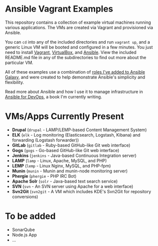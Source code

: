 # Ansible Vagrant Examples

This repository contains a collection of example virtual machines running various applications. The VMs are created via Vagrant and provisioned via Ansible.

You can `cd` into any of the included directories and run `vagrant up`, and a generic Linux VM will be booted and configured in a few minutes. You just need to install [Vagrant](http://vagrantup.com/), [VirtualBox](https://www.virtualbox.org/), and [Ansible](http://www.ansible.com/). View the included README.md file in any of the subdirectories to find out more about the particular VM.

All of these examples use a combination of [roles I've added to Ansible Galaxy](https://servercheck.in/blog/using-ansible-galaxy), and were created to help demonstrate Ansible's simplicity and flexibility.

Read more about Ansible and how I use it to manage infrastructure in [Ansible for DevOps](http://ansiblefordevops.com/), a book I'm currently writing.

# VMs/Apps Currently Present

  - **Drupal** (`drupal` - LAMP/LEMP-based Content Management System)
  - **ELK** (`elk` - Log monitoring (Elasticsearch, Logstash, Kibana) and forwarding (Logstash forwarder))
  - **GitLab** (`gitlab` - Ruby-based GitHub-like Git web interface)
  - **Gogs** (`gogs` - Go-based GitHub-like Git web interface)
  - **Jenkins** (`jenkins` - Java-based Continuous Integration server)
  - **LAMP** (`lamp` - Linux, Apache, MySQL, and PHP)
  - **LEMP** (`lemp` - Linux Nginx, MySQL, and PHP-fpm)
  - **Munin** (`munin` - Munin and munin-node monitoring server)
  - **Phergie** (`phergie` - PHP IRC Bot)
  - **Apache Solr** (`solr` - Java-based text search service)
  - **SVN** (`svn` - An SVN server using Apache for a web interface)
  - **Svn2Git** (`svn2git` - A VM which includes KDE's Svn2Git for repository conversions)

# To be added

  - SonarQube
  - Node.js App
  - ...

